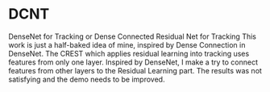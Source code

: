 # DCNT
DenseNet for Tracking or Dense Connected Residual Net for Tracking
This work is just a half-baked idea of mine, inspired by Dense Connection in DenseNet.
The CREST which applies residual learning into tracking uses features from only one layer. 
Inspired by DenseNet, I make a try to connect features from other layers to the Residual Learning part.
The results was not satisfying and the demo needs to be improved.
